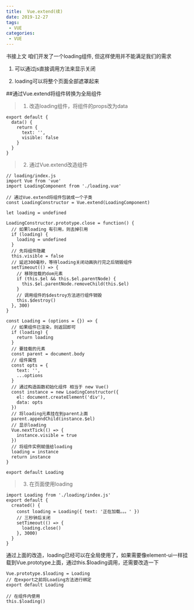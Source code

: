 ```yaml
---
title:  Vue.extend(续)
date: 2019-12-27
tags:
 - VUE
categories: 
 - VUE
---
```


书接上文 咱们开发了一个loading组件, 但这样使用并不能满足我们的需求

1. 可以通过js直接调用方法来显示关闭

2. loading可以将整个页面全部遮罩起来


##通过Vue.extend将组件转换为全局组件

>1. 改造loading组件，将组件的props改为data

```vue
export default {
  data() {
    return {
      text: '',
      visible: false
    }
  }
}
```

>2. 通过Vue.extend改造组件

```vue
// loading/index.js
import Vue from 'vue'
import LoadingComponent from './loading.vue'

// 通过Vue.extend将组件包装成一个子类
const LoadingConstructor = Vue.extend(LoadingComponent)

let loading = undefined

LoadingConstructor.prototype.close = function() {
  // 如果loading 有引用，则去掉引用
  if (loading) {
    loading = undefined
  }
  // 先将组件隐藏
  this.visible = false
  // 延迟300毫秒，等待loading关闭动画执行完之后销毁组件
  setTimeout(() => {
    // 移除挂载的dom元素
    if (this.$el && this.$el.parentNode) {
      this.$el.parentNode.removeChild(this.$el)
    }
    // 调用组件的$destroy方法进行组件销毁
    this.$destroy()
  }, 300)
}

const Loading = (options = {}) => {
  // 如果组件已渲染，则返回即可
  if (loading) {
    return loading
  }
  // 要挂载的元素
  const parent = document.body
  // 组件属性
  const opts = {
    text: '',
    ...options
  }
  // 通过构造函数初始化组件 相当于 new Vue()
  const instance = new LoadingConstructor({
    el: document.createElement('div'),
    data: opts
  })
  // 将loading元素挂在到parent上面
  parent.appendChild(instance.$el)
  // 显示loading
  Vue.nextTick(() => {
    instance.visible = true
  })
  // 将组件实例赋值给loading
  loading = instance
  return instance
}

export default Loading
```

>3. 在页面使用loading

```vue
import Loading from './loading/index.js'
export default {
  created() {
    const loading = Loading({ text: '正在加载。。。' })
    // 三秒钟后关闭
    setTimeout(() => {
      loading.close()
    }, 3000)
  }
}
```

通过上面的改造，loading已经可以在全局使用了，如果需要像element-ui一样挂载到Vue.prototype上面，通过this.$loading调用，还需要改造一下

```vue
Vue.prototype.$loading = Loading
// 在export之前将Loading方法进行绑定
export default Loading

// 在组件内使用
this.$loading()
```

